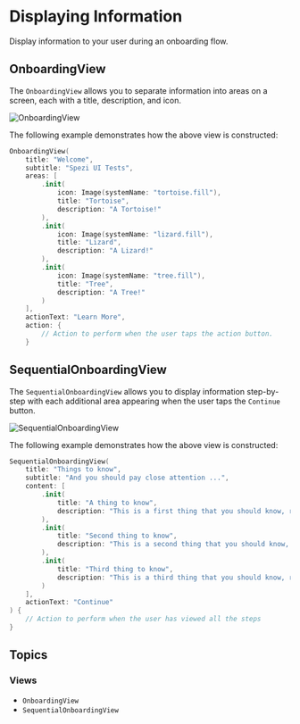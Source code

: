 # Displaying Information

<!--
                  
This source file is part of the Stanford Spezi open-source project

SPDX-FileCopyrightText: 2022 Stanford University and the project authors (see CONTRIBUTORS.md)

SPDX-License-Identifier: MIT
             
-->

Display information to your user during an onboarding flow.

## OnboardingView

The ``OnboardingView`` allows you to separate information into areas on a screen, each with a title, description, and icon.

![OnboardingView](OnboardingView.png)

The following example demonstrates how the above view is constructed:

```swift
OnboardingView(
    title: "Welcome",
    subtitle: "Spezi UI Tests",
    areas: [
        .init(
            icon: Image(systemName: "tortoise.fill"), 
            title: "Tortoise", 
            description: "A Tortoise!"
        ),
        .init(
            icon: Image(systemName: "lizard.fill"), 
            title: "Lizard", 
            description: "A Lizard!"
        ),
        .init(
            icon: Image(systemName: "tree.fill"), 
            title: "Tree", 
            description: "A Tree!"
        )
    ],
    actionText: "Learn More",
    action: {
        // Action to perform when the user taps the action button.
    }
```

## SequentialOnboardingView

The ``SequentialOnboardingView`` allows you to display information step-by-step with each additional area appearing when the user taps the `Continue` button.

![SequentialOnboardingView](SequentialOnboardingView.png)

The following example demonstrates how the above view is constructed:

```swift
SequentialOnboardingView(
    title: "Things to know",
    subtitle: "And you should pay close attention ...",
    content: [
        .init(
            title: "A thing to know", 
            description: "This is a first thing that you should know, read carefully!"
        ),
        .init(
            title: "Second thing to know", 
            description: "This is a second thing that you should know, read carefully!"
        ),
        .init(
            title: "Third thing to know", 
            description: "This is a third thing that you should know, read carefully!"
        )
    ],
    actionText: "Continue"
) {
    // Action to perform when the user has viewed all the steps
}
```

## Topics

### Views

- ``OnboardingView``
- ``SequentialOnboardingView``
